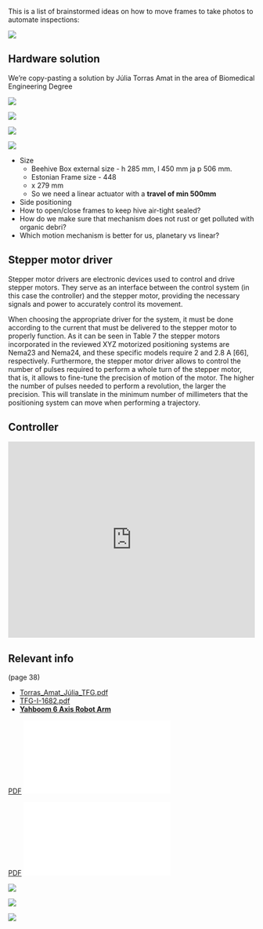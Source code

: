 This is a list of brainstormed ideas on how to move frames to take photos to automate inspections:

![](img/Screenshot%202023-11-15%20at%2022.04.35.png)

## Hardware solution

We’re copy-pasting a solution by Júlia Torras Amat in the area of Biomedical Engineering Degree

![](img/Screenshot%202023-11-17%20at%2000.16.26.png)

![](img/Screenshot%202023-11-17%20at%2000.01.03.png)

![](img/Screenshot%202023-11-17%20at%2000.20.08.png)

![](img/Screenshot%202023-11-16%20at%2023.55.38.png)


- Size
    - Beehive Box external size - h 285 mm, l 450 mm ja p 506 mm.
    - Estonian Frame size - 448
    - x 279 mm
    - So we need a linear actuator with a **travel of min 500mm**
- Side positioning
- How to open/close frames to keep hive air-tight sealed?
- How do we make sure that mechanism does not rust or get polluted with organic debri?
- Which motion mechanism is better for us, planetary vs linear?

## Stepper motor driver

Stepper motor drivers are electronic devices used to control and drive stepper motors. They serve as an interface between the control system (in this case the controller) and the stepper motor, providing the necessary signals and power to accurately control its movement.

When choosing the appropriate driver for the system, it must be done according to the current that must be delivered to the stepper motor to properly function. As it can be seen in Table 7 the stepper motors incorporated in the reviewed XYZ motorized positioning systems are Nema23 and Nema24, and these specific models require 2 and 2.8 A [66], respectively. Furthermore, the stepper motor driver allows to control the number of pulses required to perform a whole turn of the stepper motor, that is, it allows to fine-tune the precision of motion of the motor. The higher the number of pulses needed to perform a revolution, the larger the precision. This will translate in the minimum number of millimeters that the positioning system can move when performing a trajectory.

## Controller
<iframe width="100%" height="400" src="https://www.youtube.com/embed/idVcItHfGS4" title="TB6600 Stepper Motor Driver with Arduino" frameborder="0" allow="accelerometer; autoplay; clipboard-write; encrypted-media; gyroscope; picture-in-picture; web-share" referrerpolicy="strict-origin-when-cross-origin" allowfullscreen></iframe>


## Relevant info
(page 38)

- [Torras_Amat_Júlia_TFG.pdf](https://prod-files-secure.s3.us-west-2.amazonaws.com/6b3663fb-4bc2-4044-80e1-5d6ea956abef/a8d93a70-2cb3-4900-8bda-b7cb55cd982d/Torras_Amat_Julia_TFG.pdf)
- [TFG-I-1682.pdf](https://prod-files-secure.s3.us-west-2.amazonaws.com/6b3663fb-4bc2-4044-80e1-5d6ea956abef/7ed8d376-7b61-40a2-b0fa-97e4940552f0/TFG-I-1682.pdf)
- [**Yahboom 6 Axis Robot Arm**](https://www.notion.so/Yahboom-6-Axis-Robot-Arm-1236c7765b2e4524a88fee8281b1bc33?pvs=21)

[PDF](img/TFG-I-1682.pdf)
![](img/TFG-I-1682.pdf)

[PDF](img/Torras_Amat_Júlia_TFG.pdf)
![](img/Torras_Amat_Júlia_TFG.pdf)



![](img/Raspberry-Pi-Pinout-Random-Nerd-Tutorials.webp)

![](img/Screenshot%202023-12-29%20at%2016.59.55.png)

![](img/FE0B4TLKF6TQ13E.webp)